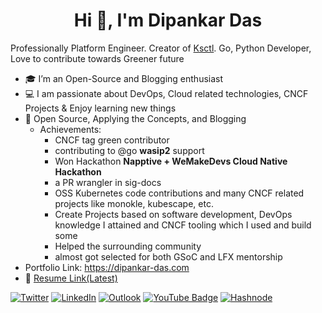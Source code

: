 **<h1 align="center">Hi 👋, I&apos;m Dipankar Das</h1>**

Professionally Platform Engineer. Creator of [Ksctl](https://github.com/ksctl). Go, Python Developer, Love to contribute towards Greener future
- 🎓 I’m an Open-Source and Blogging enthusiast
- 💻 I am passionate about DevOps, Cloud related technologies, CNCF Projects & Enjoy learning new things
- 🌱 Open Source, Applying the Concepts, and Blogging
  - Achievements: 
    - CNCF tag green contributor
    - contributing to @go **wasip2** support
    - Won Hackathon **Napptive + WeMakeDevs Cloud Native Hackathon**
    - a PR wrangler in sig-docs
    - OSS Kubernetes code contributions and many CNCF related projects like monokle, kubescape, etc.
    - Create Projects based on software development, DevOps knowledge I attained and CNCF tooling which I used and build some
    - Helped the surrounding community
    - almost got selected for both GSoC and LFX mentorship
- Portfolio Link: https://dipankar-das.com
- 📃 [Resume Link(Latest)](https://raw.githubusercontent.com/dipankardas011/dipankardas011/main/Resume.pdf)
</p>

[![Twitter](https://img.shields.io/badge/DipankarDas011-%231DA1F2.svg?style=for-the-badge&logo=Twitter&logoColor=white)](https://twitter.com/DipankarDas011)
[![LinkedIn](https://img.shields.io/badge/linkedin-%230077B5.svg?style=for-the-badge&logo=linkedin&logoColor=white)](https://www.linkedin.com/in/dipankar-das-1324b6206/)
[![Outlook](https://img.shields.io/badge/Microsoft_Outlook-0078D4?style=for-the-badge&logo=microsoft-outlook&logoColor=white)](mailto:outlook@dipankar-das.com)
[![YouTube Badge](https://img.shields.io/badge/YouTube-FF0000?style=for-the-badge&logo=youtube&logoColor=white)](https://www.youtube.com/channel/UCoLkuTgWPsQSeh0BhDFgXVw)
[![Hashnode](https://img.shields.io/badge/Hashnode-2962FF?style=for-the-badge&logo=hashnode&logoColor=white)](https://dipankardas011.hashnode.dev/)


